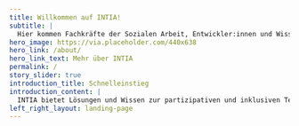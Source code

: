 ```yaml
---
title: Willkommen auf INTIA!
subtitle: |
  Hier kommen Fachkräfte der Sozialen Arbeit, Entwickler:innen und Wissenschaftler:innen zusammen, um gemeinsam mit betroffenen Jugendlichen Technik und digitale Hilfen zur Alltagsbewältigung zu entwickeln und weiterzugeben.
hero_image: https://via.placeholder.com/440x638
hero_link: /about/
hero_link_text: Mehr über INTIA
permalink: /
story_slider: true
introduction_title: Schnelleinstieg
introduction_content: |
  INTIA bietet Lösungen und Wissen zur partizipativen und inklusiven Technikentwicklung an. In den Kategorien Werkzeuge, Lösungen und Wissen gibt es Produkte, Prototypen und Methoden zum Nachbauen, Mitmachen und Weiterentwickeln.
left_right_layout: landing-page
---
```


<i class="fas {{ section.icon }}"></i>